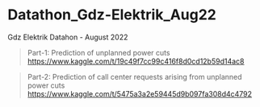 # Datathon_Gdz-Elektrik_Aug22
Gdz Elektrik Datahon - August 2022

> Part-1: Prediction of unplanned power cuts
> https://www.kaggle.com/t/19c49f7cc99c416f8d0cd12b59d14ac8

> Part-2: Prediction of call center requests arising from unplanned power cuts
> https://www.kaggle.com/t/5475a3a2e59445d9b097fa308d4c4792
